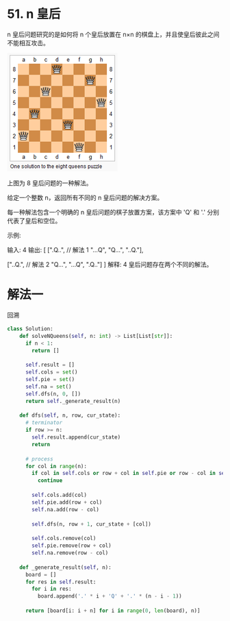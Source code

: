 # 51. n 皇后

n 皇后问题研究的是如何将 n 个皇后放置在 n×n 的棋盘上，并且使皇后彼此之间不能相互攻击。

![](./51/8-queens.png)

上图为 8 皇后问题的一种解法。

给定一个整数 n，返回所有不同的 n 皇后问题的解决方案。

每一种解法包含一个明确的 n 皇后问题的棋子放置方案，该方案中 'Q' 和 '.' 分别代表了皇后和空位。

示例:

输入: 4
输出: [
 [".Q..",  // 解法 1
  "...Q",
  "Q...",
  "..Q."],

 ["..Q.",  // 解法 2
  "Q...",
  "...Q",
  ".Q.."]
]
解释: 4 皇后问题存在两个不同的解法。


# 解法一

回溯

```python
class Solution:
    def solveNQueens(self, n: int) -> List[List[str]]:
      if n < 1:
        return []
      
      self.result = []
      self.cols = set()
      self.pie = set()
      self.na = set()
      self.dfs(n, 0, [])
      return self._generate_result(n)
      
    def dfs(self, n, row, cur_state):
      # terminator
      if row >= n:
        self.result.append(cur_state)
        return
      
      # process
      for col in range(n):
        if col in self.cols or row + col in self.pie or row - col in self.na:
          continue

        self.cols.add(col)
        self.pie.add(row + col)
        self.na.add(row - col)
        
        self.dfs(n, row + 1, cur_state + [col])

        self.cols.remove(col)
        self.pie.remove(row + col)
        self.na.remove(row - col)
    
    def _generate_result(self, n):
      board = []
      for res in self.result:
        for i in res:
          board.append('.' * i + 'Q' + '.' * (n - i - 1))
      
      return [board[i: i + n] for i in range(0, len(board), n)]
```
